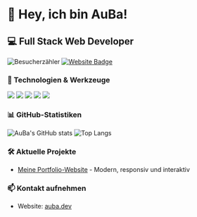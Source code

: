 # 👋 Hey, ich bin AuBa!
## 💻 Full Stack Web Developer
![Besucherzähler](https://komarev.com/ghpvc/?username=aubadev&color=blue)
[![Website Badge](https://img.shields.io/badge/Website-auba.dev-blue)](https://auba.dev)
### 🔧 Technologien & Werkzeuge
![](https://img.shields.io/badge/Code-JavaScript-informational?style=flat&logo=javascript&logoColor=white&color=2bbc8a)
![](https://img.shields.io/badge/Code-TypeScript-informational?style=flat&logo=typescript&logoColor=white&color=2bbc8a)
![](https://img.shields.io/badge/Code-React-informational?style=flat&logo=react&logoColor=white&color=2bbc8a)
![](https://img.shields.io/badge/Style-CSS-informational?style=flat&logo=css3&logoColor=white&color=2bbc8a)
![](https://img.shields.io/badge/Style-Tailwind-informational?style=flat&logo=Tailwind-CSS&logoColor=white&color=2bbc8a)
### 📊 GitHub-Statistiken
![AuBa's GitHub stats](https://github-readme-stats.vercel.app/api?username=aubadev&show_icons=true&theme=radical)
![Top Langs](https://github-readme-stats.vercel.app/api/top-langs/?username=aubadev&layout=compact&theme=radical)
### 🛠️ Aktuelle Projekte
- [Meine Portfolio-Website](https://auba.dev) - Modern, responsiv und interaktiv
### 📫 Kontakt aufnehmen
- Website: [auba.dev](https://auba.dev)
